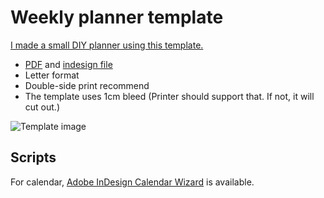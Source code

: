 # Weekly planner template

[I made a small DIY planner using this template.](https://twitter.com/haruair/status/1174920547584491520)

- [PDF](https://raw.githubusercontent.com/edykim/weekly-planner-template/master/agenda.pdf) and [indesign file](https://raw.githubusercontent.com/edykim/weekly-planner-template/master/agenda.indd)
- Letter format
- Double-side print recommend
- The template uses 1cm bleed (Printer should support that. If not, it will cut out.)

![Template image](https://raw.githubusercontent.com/edykim/weekly-planner-template/master/snapshot.png)

## Scripts

For calendar, [Adobe InDesign Calendar Wizard](http://calendarwizard.sourceforge.net/) is available.
